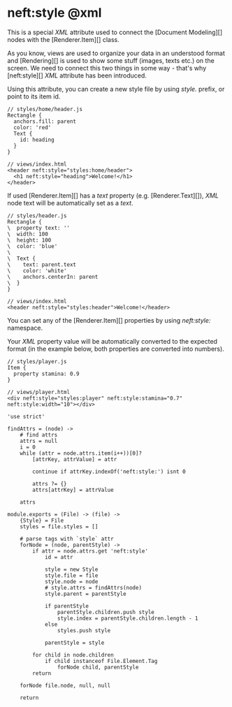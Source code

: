 neft:style @xml
==========

This is a special *XML* attribute used to connect the [Document Modeling][] nodes with
the [Renderer.Item][] class.

As you know, views are used to organize your data in an understood format and [Rendering][]
is used to show some stuff (images, texts etc.) on the screen. We need to connect this two
things in some way - that's why [neft:style][] *XML* attribute has been introduced.

Using this attribute, you can create a new style file by using *style.* prefix,
or point to its item id.

```
// styles/home/header.js
Rectangle {
  anchors.fill: parent
  color: 'red'
  Text {
  	id: heading
  }
}

// views/index.html
<header neft:style="styles:home/header">
  <h1 neft:style="heading">Welcome!</h1>
</header>
```

If used [Renderer.Item][] has a *text* property (e.g. [Renderer.Text][]),
*XML* node text will be automatically set as a *text*.

```
// styles/header.js
Rectangle {
\  property text: ''
\  width: 100
\  height: 100
\  color: 'blue'
\
\  Text {
\    text: parent.text
\    color: 'white'
\    anchors.centerIn: parent
\  }
}

// views/index.html
<header neft:style="styles:header">Welcome!</header>
```

You can set any of the [Renderer.Item][] properties by using *neft:style:* namespace.

Your *XML* property value will be automatically converted to the expected format
(in the example below, both properties are converted into numbers).

```
// styles/player.js
Item {
  property stamina: 0.9
}

// views/player.html
<div neft:style="styles:player" neft:style:stamina="0.7" neft:style:width="10"></div>
```

	'use strict'

	findAttrs = (node) ->
		# find attrs
		attrs = null
		i = 0
		while (attr = node.attrs.item(i++))[0]?
			[attrKey, attrValue] = attr

			continue if attrKey.indexOf('neft:style:') isnt 0

			attrs ?= {}
			attrs[attrKey] = attrValue

		attrs

	module.exports = (File) -> (file) ->
		{Style} = File
		styles = file.styles = []

		# parse tags with `style` attr
		forNode = (node, parentStyle) ->
			if attr = node.attrs.get 'neft:style'
				id = attr

				style = new Style
				style.file = file
				style.node = node
				# style.attrs = findAttrs(node)
				style.parent = parentStyle

				if parentStyle
					parentStyle.children.push style
					style.index = parentStyle.children.length - 1
				else
					styles.push style

				parentStyle = style

			for child in node.children
				if child instanceof File.Element.Tag
					forNode child, parentStyle
			return

		forNode file.node, null, null

		return
